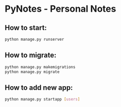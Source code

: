 # PyNotes - Personal Notes

## How to start:

```sh
python manage.py runserver
```

## How to migrate:

```sh
python manage.py makemigrations
python manage.py migrate
```

## How to add new app:

```sh
python manage.py startapp [users]
```